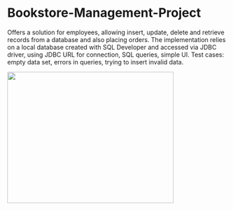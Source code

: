 # Bookstore-Management-Project

Offers a solution for employees, allowing insert, update, delete and retrieve records from a database and also placing orders. The implementation relies on a local database created with SQL Developer and accessed via JDBC driver, using JDBC URL for connection, SQL queries, simple UI. Test cases: empty data set, errors in queries, trying to insert invalid data.

<img src="https://i.imgur.com/bJ5g6Gm.png" height="300" width="380">
